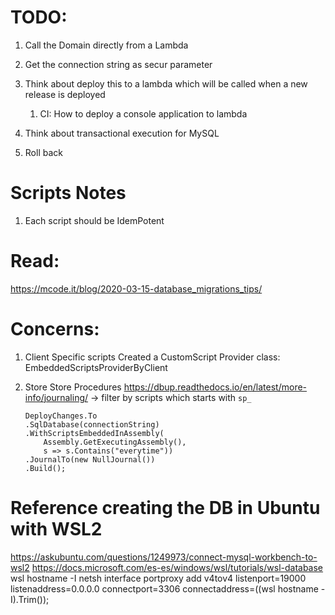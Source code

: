 # TODO:


1. Call the Domain directly from a Lambda
2. Get the connection string as secur parameter 

3. Think about deploy this to a lambda which will be called when a new release is deployed
   1. CI: How to deploy a console application to lambda
4. Think about transactional execution for MySQL
5. Roll back

# Scripts Notes
1. Each script should be IdemPotent

# Read:
https://mcode.it/blog/2020-03-15-database_migrations_tips/

# Concerns:

1. Client Specific scripts
    Created a CustomScript Provider class: EmbeddedScriptsProviderByClient
2. Store Store Procedures 
    https://dbup.readthedocs.io/en/latest/more-info/journaling/ -> filter by scripts which starts with `sp_`

    ```
    DeployChanges.To
    .SqlDatabase(connectionString)
    .WithScriptsEmbeddedInAssembly(
        Assembly.GetExecutingAssembly(),
        s => s.Contains("everytime"))
    .JournalTo(new NullJournal())
    .Build();
    ``` 


# Reference creating the DB in Ubuntu with WSL2

https://askubuntu.com/questions/1249973/connect-mysql-workbench-to-wsl2
https://docs.microsoft.com/es-es/windows/wsl/tutorials/wsl-database
wsl hostname -I
netsh interface portproxy add v4tov4 listenport=19000 listenaddress=0.0.0.0 connectport=3306 connectaddress=$($(wsl hostname -I).Trim());

